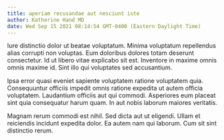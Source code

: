 ```yaml
---
title: aperiam recusandae aut nesciunt iste
author: Katherine Hand MD
date: Wed Sep 15 2021 08:14:54 GMT-0400 (Eastern Daylight Time)
---
```

Iure distinctio dolor ut beatae voluptatum. Minima voluptatum repellendus alias corrupti non voluptas. Eum doloribus dolores totam deserunt consectetur. Id ut libero vitae explicabo sit est. Inventore in maxime omnis omnis maxime id. Sint illo qui voluptates sed accusantium.

 Ipsa error quasi eveniet sapiente voluptatem ratione voluptatem quia. Consequuntur officiis impedit omnis ratione expedita ut autem officia voluptatem. Laudantium officiis aut qui commodi. Asperiores eum placeat sint quia consequatur harum quam. In aut nobis laborum maiores veritatis.

 Magnam rerum commodi est nihil. Sed dicta aut ut eligendi. Ullam et reiciendis incidunt expedita dolor. Ea autem nam qui laborum. Cum sit sint distinctio rerum.